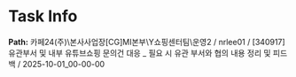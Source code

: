 # Task Info

**Path:** 카페24(주)\본사사업장\[CG]MI본부\Y쇼핑센터팀\운영2 / nrlee01 / [340917] 유관부서 및 내부 유튜브쇼핑 문의건 대응 _ 필요 시 유관 부서와 협의 내용 정리 및 피드백 / 2025-10-01_00-00-00

